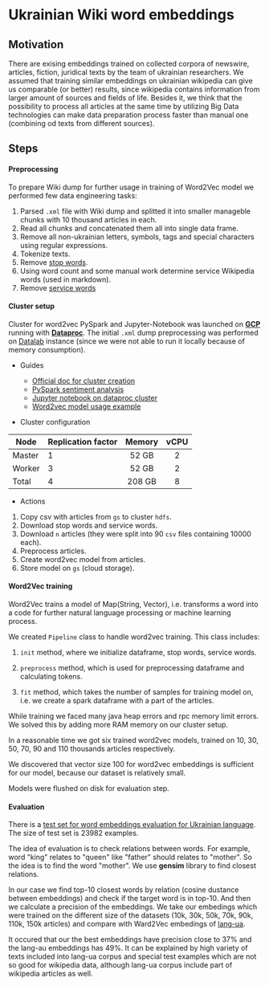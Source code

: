 # Ukrainian Wiki word embeddings

## Motivation

There are exising embeddings trained on collected corpora of newswire, articles, fiction, juridical texts by the team of ukrainian researchers. We assumed that training similar embeddings on ukrainian wikipedia can give us comparable (or better) results, since wikipedia contains information from  larger amount of sources and fields of life. Besides it, we think that the possibility to process all articles at the same time by utilizing Big Data technologies can make data preparation process faster than manual one (combining od texts from different sources).

## Steps

#### Preprocessing

To prepare Wiki dump for further usage in training of Word2Vec model we performed few data engineering tasks:

1) Parsed `.xml` file with Wiki dump and splitted it into smaller manageble chunks with 10 thousand articles in each.
2) Read all chunks and concatenated them all into single data frame.
3) Remove all non-ukrainian letters, symbols, tags and special characters using regular expressions.
4) Tokenize texts.
5) Remove [stop words](https://github.com/andreyurkiv/mmds-word-embeddings/blob/master/data/stop_words).
6) Using word count and some manual work determine service Wikipedia words (used in markdown).
7) Remove [service words](https://github.com/andreyurkiv/mmds-word-embeddings/blob/master/data/service_words)

#### Cluster setup

Cluster for word2vec PySpark and Jupyter-Notebook was launched on [**GCP**](https://cloud.google.com/) running with [**Dataproc**](https://cloud.google.com/dataproc/). The initial `.xml` dump preprocessing was performed on [Datalab](https://cloud.google.com/datalab/) instance (since we were not able to run it locally because of memory consumption).

- Guides
  - [Official doc for cluster creation](https://cloud.google.com/dataproc/docs/guides/create-cluster)
  - [PySpark sentiment analysis](https://towardsdatascience.com/step-by-step-tutorial-pyspark-sentiment-analysis-on-google-dataproc-fef9bef46468)
  - [Jupyter notebook on dataproc cluster](https://cloud.google.com/dataproc/docs/concepts/components/jupyter)
  - [Word2vec model usage example](https://spark.apache.org/docs/2.2.0/api/python/_modules/pyspark/ml/feature.html#Word2Vec)

- Cluster configuration

| Node   | Replication factor | Memory | vCPU |
| ------ | ------------------ |:------:|:----:|
| Master | 1                  | 52 GB  | 2    |
| Worker | 3                  | 52 GB  | 2    |
| Total  | 4                  | 208 GB | 8    |

- Actions

1) Copy csv with articles from `gs` to cluster `hdfs`.
2) Download stop words and service words.
3) Download `n` articles (they were split into 90 `csv` files containing 10000 each).
4) Preprocess articles.
5) Create word2vec model from articles.
6) Store model on `gs` (cloud storage).

#### Word2Vec training

Word2Vec trains a model of Map(String, Vector), i.e. transforms a word into a code for further natural language processing or machine learning process.

We created ```Pipeline``` class to handle word2vec training.
This class includes:
1. ```init``` method, where we initialize dataframe, stop words, service words.

2.  ```preprocess``` method, which is used for preprocessing dataframe and calculating tokens. 

3.   ```fit``` method, which takes the number of samples for training model on, i.e. we create a spark dataframe with a part of the articles. 

While training we faced many java heap errors and rpc memory limit errors. We solved this by adding more RAM memory on our cluster setup.

In a reasonable time we got six trained word2vec models, trained on 10, 30, 50, 70, 90 and 110 thousands articles respectively. 

We discovered that vector size 100 for word2vec embeddings is sufficient for our model, because our dataset is relatively small.

Models were flushed on disk for evaluation step.

#### Evaluation

There is a [test set for word embeddings evaluation for Ukrainian language](https://raw.githubusercontent.com/lang-uk/vecs/master/test/test_vocabulary.txt). The size of test set is 23982 examples.

The idea of evaluation is to check relations between words. For example, word "king" relates to "queen" like "father" should relates to "mother".
So the idea is to find the word "mother". We use **gensim** library to find closest relations.

In our case we find top-10 closest words by relation (cosine dustance between embeddings) and check if the target word is in top-10. And then we calculate a precision of the embeddings.
We take our embedings which were trained on the different size of the datasets (10k, 30k, 50k, 70k, 90k, 110k, 150k articles) and compare with Ward2Vec embedings of [lang-ua](http://lang.org.ua/en/models/).

It occured that our the best embeddings have precision close to 37% and the lang-au embeddings has 49%. It can be explained by high variety of texts included into lang-ua corpus and special test examples which are not so good for wikipedia data, although lang-ua corpus include part of wikipedia articles as well. 
